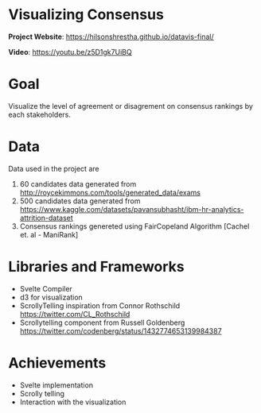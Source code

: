 Visualizing Consensus  
===

**Project Website**: https://hilsonshrestha.github.io/datavis-final/

**Video**: https://youtu.be/z5D1gk7UiBQ


# Goal
Visualize the level of agreement or disagrement on consensus rankings by each stakeholders.

# Data
Data used in the project are 
1. 60 candidates data generated from http://roycekimmons.com/tools/generated_data/exams
2. 500 candidates data generated from https://www.kaggle.com/datasets/pavansubhasht/ibm-hr-analytics-attrition-dataset
3. Consensus rankings genereted using FairCopeland Algorithm [Cachel et. al - ManiRank]

# Libraries and Frameworks
- Svelte Compiler
- d3 for visualization
- ScrollyTelling inspiration from Connor Rothschild https://twitter.com/CL_Rothschild
- Scrollytelling component from Russell Goldenberg https://twitter.com/codenberg/status/1432774653139984387

# Achievements 
- Svelte implementation
- Scrolly telling
- Interaction with the visualization
